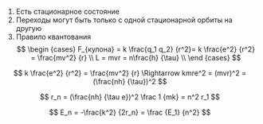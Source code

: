 1. Есть стационарное состояние
2. Переходы могут быть только с одной стационарной орбиты на другую
3. Правило квантования
$$
\begin {cases}
F_{кулона} = k \frac{q_1 q_2} {r^2}= k \frac{e^2} {r^2} = \frac{mv^2} {r} \\
L = mvr = n\frac{h} {\tau} \\
\end {cases}
$$

$$
k \frac{e^2} {r^2} = \frac{mv^2} {r} \Rightarrow kmre^2 = (mvr)^2 = (\frac{nh} {\tau})^2
$$


$$
r_n = (\frac{nh} {\tau e})^2 \frac 1 {mk} = n^2 r_1
$$


$$
E_n = -\frac{k^2} {2r_n} = \frac {E_1} {n^2}
$$